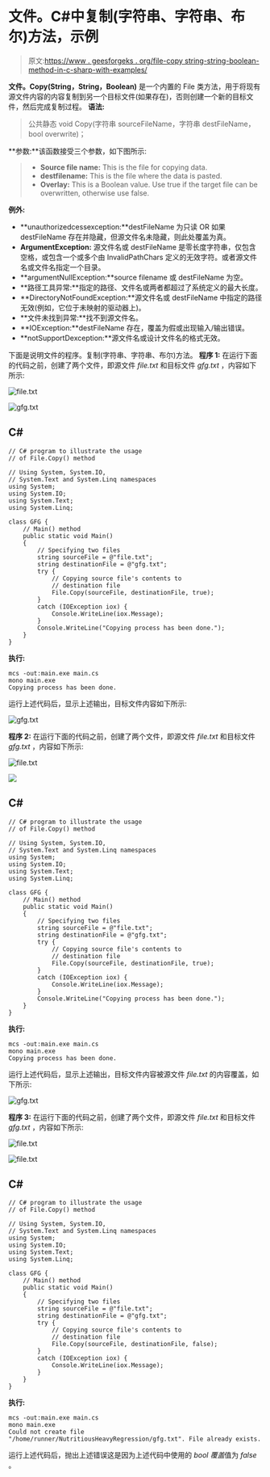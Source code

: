 # 文件。C#中复制(字符串、字符串、布尔)方法，示例

> 原文:[https://www . geesforgeks . org/file-copy string-string-boolean-method-in-c-sharp-with-examples/](https://www.geeksforgeeks.org/file-copystring-string-boolean-method-in-c-sharp-with-examples/)

**文件。Copy(String，String，Boolean)** 是一个内置的 File 类方法，用于将现有源文件内容的内容复制到另一个目标文件(如果存在)，否则创建一个新的目标文件，然后完成复制过程。
**语法:**

> 公共静态 void Copy(字符串 sourceFileName，字符串 destFileName，bool overwrite)；

**参数:**该函数接受三个参数，如下图所示:

> *   **Source file name:** This is the file for copying data.
> *   **destfilename:** This is the file where the data is pasted.
> *   **Overlay:** This is a Boolean value. Use true if the target file can be overwritten, otherwise use false.

**例外:**

*   **unauthorizedcessexception:**destFileName 为只读 OR 如果 destFileName 存在并隐藏，但源文件名未隐藏，则此处覆盖为真。
*   **ArgumentException:** 源文件名或 destFileName 是零长度字符串，仅包含空格，或包含一个或多个由 InvalidPathChars 定义的无效字符。或者源文件名或文件名指定一个目录。
*   **argumentNullException:**source filename 或 destFileName 为空。
*   **路径工具异常:**指定的路径、文件名或两者都超过了系统定义的最大长度。
*   **DirectoryNotFoundException:**源文件名或 destFileName 中指定的路径无效(例如，它位于未映射的驱动器上)。
*   **文件未找到异常:**找不到源文件名。
*   **IOException:**destFileName 存在，覆盖为假或出现输入/输出错误。
*   **notSupportDexception:**源文件名或设计文件名的格式无效。

下面是说明文件的程序。复制(字符串、字符串、布尔)方法。
**程序 1:** 在运行下面的代码之前，创建了两个文件，即源文件 *file.txt* 和目标文件 *gfg.txt* ，内容如下所示:

![file.txt](img/ef542751250dd3132ff0093624432dc1.png)

![gfg.txt](img/19aec66550342a217eba8559a864dce2.png)

## C#

```
// C# program to illustrate the usage
// of File.Copy() method

// Using System, System.IO,
// System.Text and System.Linq namespaces
using System;
using System.IO;
using System.Text;
using System.Linq;

class GFG {
    // Main() method
    public static void Main()
    {
        // Specifying two files
        string sourceFile = @"file.txt";
        string destinationFile = @"gfg.txt";
        try {
            // Copying source file's contents to
            // destination file
            File.Copy(sourceFile, destinationFile, true);
        }
        catch (IOException iox) {
            Console.WriteLine(iox.Message);
        }
        Console.WriteLine("Copying process has been done.");
    }
}
```

**执行:**

```
mcs -out:main.exe main.cs
mono main.exe
Copying process has been done.
```

运行上述代码后，显示上述输出，目标文件内容如下所示:

![gfg.txt](img/40e285f28a79f84649077eac7390e45d.png)

**程序 2:** 在运行下面的代码之前，创建了两个文件，即源文件 *file.txt* 和目标文件 *gfg.txt* ，内容如下所示:

![file.txt](img/ef542751250dd3132ff0093624432dc1.png)

![](img/c033f794ab666c1b9124af25ced6bdfd.png)

## C#

```
// C# program to illustrate the usage
// of File.Copy() method

// Using System, System.IO,
// System.Text and System.Linq namespaces
using System;
using System.IO;
using System.Text;
using System.Linq;

class GFG {
    // Main() method
    public static void Main()
    {
        // Specifying two files
        string sourceFile = @"file.txt";
        string destinationFile = @"gfg.txt";
        try {
            // Copying source file's contents to
            // destination file
            File.Copy(sourceFile, destinationFile, true);
        }
        catch (IOException iox) {
            Console.WriteLine(iox.Message);
        }
        Console.WriteLine("Copying process has been done.");
    }
}
```

**执行:**

```
mcs -out:main.exe main.cs
mono main.exe
Copying process has been done.
```

运行上述代码后，显示上述输出，目标文件内容被源文件 *file.txt* 的内容覆盖，如下所示:

![gfg.txt](img/40e285f28a79f84649077eac7390e45d.png)

**程序 3:** 在运行下面的代码之前，创建了两个文件，即源文件 *file.txt* 和目标文件 *gfg.txt* ，内容如下所示:

![file.txt](img/ef542751250dd3132ff0093624432dc1.png)

![file.txt](img/c033f794ab666c1b9124af25ced6bdfd.png)

## C#

```
// C# program to illustrate the usage
// of File.Copy() method

// Using System, System.IO,
// System.Text and System.Linq namespaces
using System;
using System.IO;
using System.Text;
using System.Linq;

class GFG {
    // Main() method
    public static void Main()
    {
        // Specifying two files
        string sourceFile = @"file.txt";
        string destinationFile = @"gfg.txt";
        try {
            // Copying source file's contents to
            // destination file
            File.Copy(sourceFile, destinationFile, false);
        }
        catch (IOException iox) {
            Console.WriteLine(iox.Message);
        }
    }
}
```

**执行:**

```
mcs -out:main.exe main.cs
mono main.exe
Could not create file "/home/runner/NutritiousHeavyRegression/gfg.txt". File already exists.
```

运行上述代码后，抛出上述错误这是因为上述代码中使用的 *bool 覆盖*值为 *false* 。